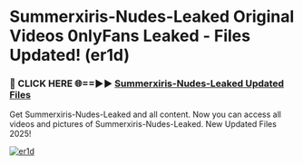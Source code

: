 # Summerxiris-Nudes-Leaked Original Videos 0nlyFans Leaked - Files Updated! (er1d)

<h3>🔴 CLICK HERE 🌐==►► <a href="https://tinyurl.com/yc6ubb5a" rel="nofollow">Summerxiris-Nudes-Leaked Updated Files</a></h3>

Get Summerxiris-Nudes-Leaked and all content. Now you can access all videos and pictures of Summerxiris-Nudes-Leaked. New Updated Files 2025!

[![er1d](https://i.imgur.com/7eu0CRL.gif)](https://tinyurl.com/yc6ubb5a)
